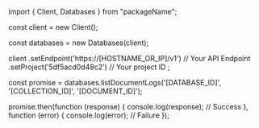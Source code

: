 import { Client, Databases } from "packageName";

const client = new Client();

const databases = new Databases(client);

client
    .setEndpoint('https://[HOSTNAME_OR_IP]/v1') // Your API Endpoint
    .setProject('5df5acd0d48c2') // Your project ID
;

const promise = databases.listDocumentLogs('[DATABASE_ID]', '[COLLECTION_ID]', '[DOCUMENT_ID]');

promise.then(function (response) {
    console.log(response); // Success
}, function (error) {
    console.log(error); // Failure
});
